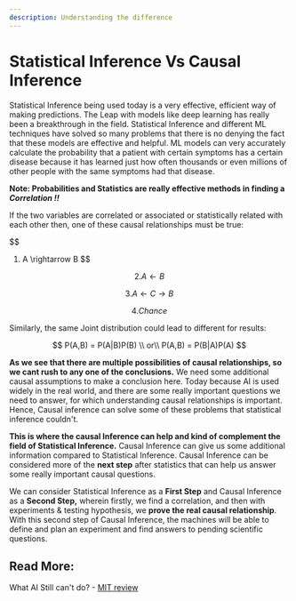 ```yaml
---
description: Understanding the difference
---
```


# Statistical Inference Vs Causal Inference

Statistical Inference being used today is a very effective, efficient way of making predictions. The Leap with models like deep learning has really been a breakthrough in the field. Statistical Inference and different ML techniques have solved so many problems that there is no denying the fact that these models are effective and helpful. ML models can very accurately calculate the probability that a patient with certain symptoms has a certain disease because it has learned just how often thousands or even millions of other people with the same symptoms had that disease.

**Note: Probabilities and Statistics are really effective methods in finding a** _**Correlation !!**_

If the two variables are correlated or associated or statistically related with each other then, one of these causal relationships must be true:

$$
1. A \rightarrow B
$$

$$
2. A \leftarrow B
$$

$$
3. A \leftarrow C \rightarrow  B
$$

$$
4. Chance
$$

Similarly, the same Joint distribution could lead to different for results:

$$
P(A,B) = P(A|B)P(B)  \\
or\\ 
P(A,B) = P(B|A)P(A)
$$

**As we see that there are multiple possibilities of causal relationships, so we cant rush to any one of the conclusions.** We need some additional causal assumptions to make a conclusion here. Today because AI is used widely in the real world, and there are some really important questions we need to answer, for which understanding causal relationships is important. Hence, Causal inference can solve some of these problems that statistical inference couldn't.

**This is where the causal Inference can help and kind of complement the field of Statistical Inference.** Causal Inference can give us some additional information compared to Statistical Inference. Causal Inference can be considered more of the **next step** after statistics that can help us answer some really important causal questions.

We can consider Statistical Inference as a **First Step** and Causal Inference as a **Second Step,** wherein firstly, we find a correlation, and then with experiments & testing hypothesis, we **prove the real causal relationship**. With this second step of Causal Inference, the machines will be able to define and plan an experiment and find answers to pending scientific questions.

## Read More:

What AI Still can't do? - [MIT review](https://www.technologyreview.com/2020/02/19/868178/what-ai-still-cant-do/)


